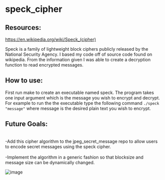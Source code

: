 # speck_cipher

## Resources: ##
https://en.wikipedia.org/wiki/Speck_(cipher)

Speck is a family of lightweight block ciphers publicly released by the National Security Agency. I based my code off of source code found on wikipedia. From the information given I was able to create a decryption function to read encrypted messages. 

## How to use: ##
First run make to create an executable named speck. The program takes one input argument which is the message you wish to encrypt and decrypt. For example to run the the executable type the following command ```./speck "message"``` where message is the desired plain text you wish to encrypt.

## Future Goals: ##
<br >-Add this cipher algorithm to the jpeg_secret_message repo to allow users to encode secret messages using the speck cipher.<br />
<br >-Implement the algorithm in a generic fashion so that blocksize and message size can be dynamically changed. <br />

![image](https://user-images.githubusercontent.com/30327564/187025531-f2747c19-eb6d-49b2-bfa5-5d7c318894d7.png)
